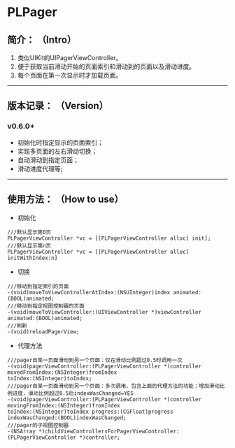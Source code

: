 # PLPager
## 简介： （Intro）
1. 类似UIKit的UIPagerViewController。
2. 便于获取当前滑动开始的页面索引和滑动到的页面以及滑动进度。
3. 每个页面在第一次显示时才加载页面。
---
## 版本记录： （Version）
### v0.6.0+
* 初始化时指定显示的页面索引；
* 实现多页面的左右滑动切换；
* 自动滑动到指定页面；
* 滑动进度代理等;
---
## 使用方法： （How to use）
* 初始化
```
///默认显示第0页
PLPagerViewController *vc = [[PLPagerViewController alloc] init]; 
///默认显示第n页
PLPagerViewController *vc = [[PLPagerViewController alloc] initWithIndex:n]
```
* 切换
```
///移动到指定索引的页面
-(void)moveToViewControllerAtIndex:(NSUInteger)index animated:(BOOL)animated;
///移动到指定视图控制器的页面
-(void)moveToViewController:(UIViewController *)viewController animated:(BOOL)animated;
///刷新
-(void)reloadPagerView;
```
* 代理方法
```
///pager自某一页面滑动到另一个页面：仅在滑动比例超过0.5时调用一次
-(void)pagerViewController:(PLPagerViewController *)controller 
movedFromIndex:(NSInteger)fromIndex 
toIndex:(NSInteger)toIndex;
///pager自某一页面滑动到另一个页面：多次调用，包含上面的代理方法的功能；增加滑动比例进度，滑动比例超过0.5后indexWasChanged=YES
-(void)pagerViewController:(PLPagerViewController *)controller 
movingFromIndex:(NSInteger)fromIndex 
toIndex:(NSInteger)toIndex progress:(CGFloat)progress 
indexWasChanged:(BOOL)indexWasChanged;
///pager的子视图控制器
-(NSArray *)childViewControllersForPagerViewController:(PLPagerViewController *)controller;
```
